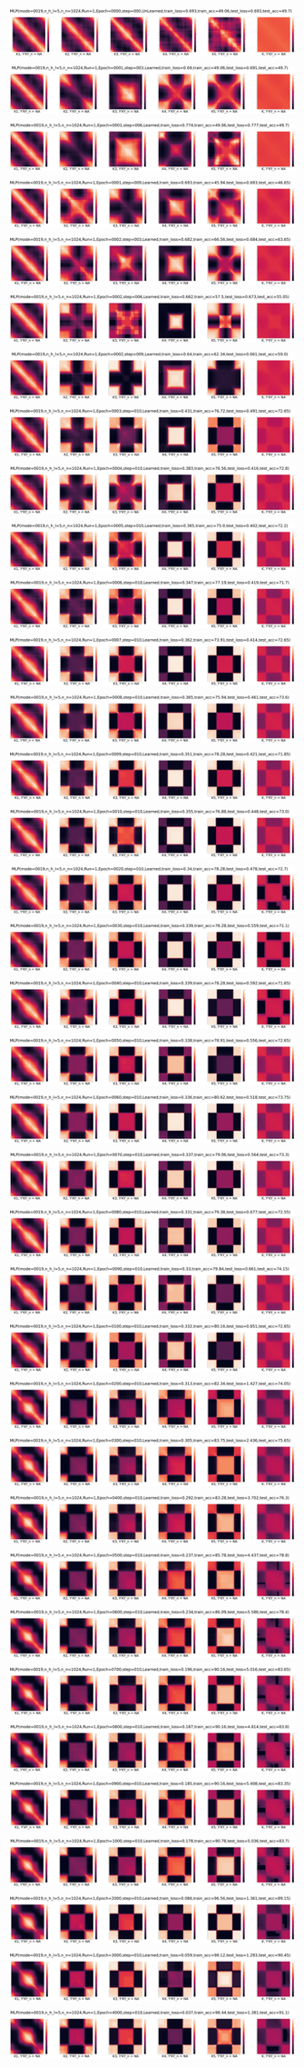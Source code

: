 <p align="center"> <img src= '../all_figs/MLP(mode=0019,n_h_l=5,n_n=1024,Run=1,Epoch=0000,step=000,UnLearned,train_loss=0.693,train_acc=49.06,test_loss=0.693,test_acc=49.7).png' /> </p>
<p align="center"> <img src= '../all_figs/MLP(mode=0019,n_h_l=5,n_n=1024,Run=1,Epoch=0001,step=003,Learned,train_loss=0.69,train_acc=49.06,test_loss=0.691,test_acc=49.7).png' /> </p>
<p align="center"> <img src= '../all_figs/MLP(mode=0019,n_h_l=5,n_n=1024,Run=1,Epoch=0001,step=006,Learned,train_loss=0.774,train_acc=49.06,test_loss=0.777,test_acc=49.7).png' /> </p>
<p align="center"> <img src= '../all_figs/MLP(mode=0019,n_h_l=5,n_n=1024,Run=1,Epoch=0001,step=009,Learned,train_loss=0.693,train_acc=45.94,test_loss=0.693,test_acc=46.65).png' /> </p>
<p align="center"> <img src= '../all_figs/MLP(mode=0019,n_h_l=5,n_n=1024,Run=1,Epoch=0002,step=003,Learned,train_loss=0.682,train_acc=66.56,test_loss=0.684,test_acc=63.65).png' /> </p>
<p align="center"> <img src= '../all_figs/MLP(mode=0019,n_h_l=5,n_n=1024,Run=1,Epoch=0002,step=006,Learned,train_loss=0.662,train_acc=57.5,test_loss=0.673,test_acc=55.05).png' /> </p>
<p align="center"> <img src= '../all_figs/MLP(mode=0019,n_h_l=5,n_n=1024,Run=1,Epoch=0002,step=009,Learned,train_loss=0.64,train_acc=62.34,test_loss=0.661,test_acc=59.0).png' /> </p>
<p align="center"> <img src= '../all_figs/MLP(mode=0019,n_h_l=5,n_n=1024,Run=1,Epoch=0003,step=010,Learned,train_loss=0.431,train_acc=76.72,test_loss=0.491,test_acc=72.65).png' /> </p>
<p align="center"> <img src= '../all_figs/MLP(mode=0019,n_h_l=5,n_n=1024,Run=1,Epoch=0004,step=010,Learned,train_loss=0.383,train_acc=76.56,test_loss=0.416,test_acc=72.8).png' /> </p>
<p align="center"> <img src= '../all_figs/MLP(mode=0019,n_h_l=5,n_n=1024,Run=1,Epoch=0005,step=010,Learned,train_loss=0.365,train_acc=75.0,test_loss=0.402,test_acc=72.2).png' /> </p>
<p align="center"> <img src= '../all_figs/MLP(mode=0019,n_h_l=5,n_n=1024,Run=1,Epoch=0006,step=010,Learned,train_loss=0.347,train_acc=77.19,test_loss=0.419,test_acc=71.7).png' /> </p>
<p align="center"> <img src= '../all_figs/MLP(mode=0019,n_h_l=5,n_n=1024,Run=1,Epoch=0007,step=010,Learned,train_loss=0.362,train_acc=73.91,test_loss=0.414,test_acc=72.65).png' /> </p>
<p align="center"> <img src= '../all_figs/MLP(mode=0019,n_h_l=5,n_n=1024,Run=1,Epoch=0008,step=010,Learned,train_loss=0.365,train_acc=75.94,test_loss=0.461,test_acc=73.6).png' /> </p>
<p align="center"> <img src= '../all_figs/MLP(mode=0019,n_h_l=5,n_n=1024,Run=1,Epoch=0009,step=010,Learned,train_loss=0.351,train_acc=78.28,test_loss=0.421,test_acc=71.85).png' /> </p>
<p align="center"> <img src= '../all_figs/MLP(mode=0019,n_h_l=5,n_n=1024,Run=1,Epoch=0010,step=010,Learned,train_loss=0.355,train_acc=76.88,test_loss=0.448,test_acc=73.0).png' /> </p>
<p align="center"> <img src= '../all_figs/MLP(mode=0019,n_h_l=5,n_n=1024,Run=1,Epoch=0020,step=010,Learned,train_loss=0.34,train_acc=78.28,test_loss=0.478,test_acc=72.7).png' /> </p>
<p align="center"> <img src= '../all_figs/MLP(mode=0019,n_h_l=5,n_n=1024,Run=1,Epoch=0030,step=010,Learned,train_loss=0.339,train_acc=78.28,test_loss=0.559,test_acc=71.1).png' /> </p>
<p align="center"> <img src= '../all_figs/MLP(mode=0019,n_h_l=5,n_n=1024,Run=1,Epoch=0040,step=010,Learned,train_loss=0.339,train_acc=78.28,test_loss=0.592,test_acc=71.65).png' /> </p>
<p align="center"> <img src= '../all_figs/MLP(mode=0019,n_h_l=5,n_n=1024,Run=1,Epoch=0050,step=010,Learned,train_loss=0.338,train_acc=78.91,test_loss=0.556,test_acc=72.65).png' /> </p>
<p align="center"> <img src= '../all_figs/MLP(mode=0019,n_h_l=5,n_n=1024,Run=1,Epoch=0060,step=010,Learned,train_loss=0.336,train_acc=80.62,test_loss=0.518,test_acc=73.75).png' /> </p>
<p align="center"> <img src= '../all_figs/MLP(mode=0019,n_h_l=5,n_n=1024,Run=1,Epoch=0070,step=010,Learned,train_loss=0.337,train_acc=79.06,test_loss=0.564,test_acc=73.3).png' /> </p>
<p align="center"> <img src= '../all_figs/MLP(mode=0019,n_h_l=5,n_n=1024,Run=1,Epoch=0080,step=010,Learned,train_loss=0.331,train_acc=79.38,test_loss=0.677,test_acc=72.55).png' /> </p>
<p align="center"> <img src= '../all_figs/MLP(mode=0019,n_h_l=5,n_n=1024,Run=1,Epoch=0090,step=010,Learned,train_loss=0.33,train_acc=79.84,test_loss=0.661,test_acc=74.15).png' /> </p>
<p align="center"> <img src= '../all_figs/MLP(mode=0019,n_h_l=5,n_n=1024,Run=1,Epoch=0100,step=010,Learned,train_loss=0.332,train_acc=80.16,test_loss=0.851,test_acc=72.65).png' /> </p>
<p align="center"> <img src= '../all_figs/MLP(mode=0019,n_h_l=5,n_n=1024,Run=1,Epoch=0200,step=010,Learned,train_loss=0.313,train_acc=82.34,test_loss=1.427,test_acc=74.05).png' /> </p>
<p align="center"> <img src= '../all_figs/MLP(mode=0019,n_h_l=5,n_n=1024,Run=1,Epoch=0300,step=010,Learned,train_loss=0.305,train_acc=83.75,test_loss=2.436,test_acc=75.65).png' /> </p>
<p align="center"> <img src= '../all_figs/MLP(mode=0019,n_h_l=5,n_n=1024,Run=1,Epoch=0400,step=010,Learned,train_loss=0.292,train_acc=83.28,test_loss=3.702,test_acc=76.3).png' /> </p>
<p align="center"> <img src= '../all_figs/MLP(mode=0019,n_h_l=5,n_n=1024,Run=1,Epoch=0500,step=010,Learned,train_loss=0.237,train_acc=85.78,test_loss=4.437,test_acc=78.8).png' /> </p>
<p align="center"> <img src= '../all_figs/MLP(mode=0019,n_h_l=5,n_n=1024,Run=1,Epoch=0600,step=010,Learned,train_loss=0.234,train_acc=86.09,test_loss=5.586,test_acc=78.4).png' /> </p>
<p align="center"> <img src= '../all_figs/MLP(mode=0019,n_h_l=5,n_n=1024,Run=1,Epoch=0700,step=010,Learned,train_loss=0.196,train_acc=90.16,test_loss=5.016,test_acc=83.65).png' /> </p>
<p align="center"> <img src= '../all_figs/MLP(mode=0019,n_h_l=5,n_n=1024,Run=1,Epoch=0800,step=010,Learned,train_loss=0.187,train_acc=90.16,test_loss=4.814,test_acc=83.8).png' /> </p>
<p align="center"> <img src= '../all_figs/MLP(mode=0019,n_h_l=5,n_n=1024,Run=1,Epoch=0900,step=010,Learned,train_loss=0.185,train_acc=90.16,test_loss=5.408,test_acc=83.35).png' /> </p>
<p align="center"> <img src= '../all_figs/MLP(mode=0019,n_h_l=5,n_n=1024,Run=1,Epoch=1000,step=010,Learned,train_loss=0.178,train_acc=90.78,test_loss=5.036,test_acc=83.7).png' /> </p>
<p align="center"> <img src= '../all_figs/MLP(mode=0019,n_h_l=5,n_n=1024,Run=1,Epoch=2000,step=010,Learned,train_loss=0.086,train_acc=96.56,test_loss=1.361,test_acc=89.15).png' /> </p>
<p align="center"> <img src= '../all_figs/MLP(mode=0019,n_h_l=5,n_n=1024,Run=1,Epoch=3000,step=010,Learned,train_loss=0.059,train_acc=98.12,test_loss=1.293,test_acc=90.45).png' /> </p>
<p align="center"> <img src= '../all_figs/MLP(mode=0019,n_h_l=5,n_n=1024,Run=1,Epoch=4000,step=010,Learned,train_loss=0.037,train_acc=98.44,test_loss=1.381,test_acc=91.1).png' /> </p>
